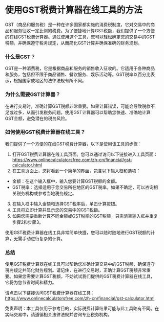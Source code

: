 使用GST税费计算器在线工具的方法
=================

GST（商品和服务税）是一种在许多国家都实施的消费税制度，它对交易中的商品和服务征收一定比例的税费。为了便捷地计算GST税额，我们提供了一个方便的在线GST税费计算器。通过使用这个工具，您可以轻松确定您的交易中的GST税额，并确保遵守税务规定，从而简化GST计算并确保准确的财务规划。

### 什么是GST？

GST是一种消费税，它是根据商品和服务的销售收入征收的。它适用于各种商品和服务，包括但不限于商品销售、餐饮服务、娱乐活动等。GST税率以百分比表示，根据国家或地区的法律法规有所不同。

### 为什么需要GST计算器？

在进行交易时，准确计算GST税额非常重要。如果计算错误，可能会导致税款不足或过多，从而引发税务问题。使用GST计算器可以帮助您快速、准确地计算GST金额，避免潜在的税务风险。

### 如何使用GST税费计算器在线工具？

我们提供了一个方便的在线GST税费计算器，以下是使用该工具的步骤：

1. 打开GST税费计算器在线工具页面。您可以通过访问以下链接进入工具页面：<https://www.onlinecalculatorsfree.com/zh-cn/financial/gst-calculator.html>
2. 在工具页面上，您将看到一个简单的界面，包含以下输入框和选项：

- 金额：在这个输入框中，输入您要计算GST税额的金额。
- GST税率：选择适用于您交易所在地区的GST税率。如果不确定，可以咨询相关税务机构或参考当地税务规定。

3. 在输入框中输入金额和选择GST税率后，单击计算按钮。
4. 工具将立即计算并显示您的交易中的GST税额。
5. 如果您需要重新计算不同金额或GST税率的GST税额，只需清空输入框并重复步骤2和步骤3。

使用GST税费计算器在线工具非常简单快捷，您可以随时随地进行GST税额的计算，无需手动进行复杂的计算。

### 总结

使用GST税费计算器在线工具可以帮助您准确计算交易中的GST税额，确保遵守税务规定并简化财务规划。请记住，在进行交易时，正确计算GST税额非常重要。如果您需要计算GST税额，不妨试试我们提供的GST税费计算器在线工具，它将为您节省时间和精力。

请点击以下链接访问GST税费计算器在线工具：<https://www.onlinecalculatorsfree.com/zh-cn/financial/gst-calculator.html>

免责声明：本工具仅用于参考目的，实际税费计算结果可能与此工具略有不同。在实际交易中，请遵循相关法律法规并咨询专业税务机构。